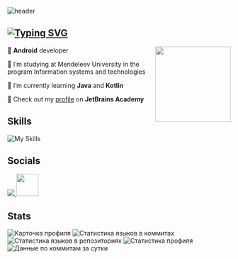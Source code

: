 ![header](https://capsule-render.vercel.app/api?type=waving&color=gradient&height=256&section=header&text=Welcome!&fontSize=75&animation=fadeIn&fontAlignY=38&desc=%20to%20my%20GitHub%20profile.%20Put%20stars,%20fork%20and%20contribute!&descAlignY=51&descAlign=62)
## [![Typing SVG](https://readme-typing-svg.herokuapp.com?font=Raleway&pause=1000&color=e5289e&width=435&lines=Karina+Gimalova)](https://git.io/typing-svg)

<img align='right'
     src="https://media.giphy.com/media/llarwdtFqG63IlqUR1/giphy.gif" 
     width="170">

👾 __Android__ developer

🔭 I’m studying at Mendeleev University in the program Information systems and technologies

💖 I’m currently learning __Java__ and __Kotlin__

🧠 Check out my [profile](https://hyperskill.org/profile/376332598) on __JetBrains Academy__

## Skills
![My Skills](https://skillicons.dev/icons?i=androidstudio,kotlin,java,cs,postgres,figma,html,css,php,firebase)

## Socials
<p align="left">
  <a href="https://discord.com/users/7983" target="_blank" rel="noreferrer">
    <img src="https://skillicons.dev/icons?i=discord" />
  </a>
  <a href="https://t.me/kabrishka" target="_blank" rel="noreferrer">
     <img src="https://user-images.githubusercontent.com/49933115/139837223-bf23d3a9-4638-4e17-994a-ac8678d5f517.png" width="50" height="50"/>
  </a>
</p>
</p>

## Stats

![Карточка профиля](https://github-profile-summary-cards.vercel.app/api/cards/profile-details?username=kabrishka&theme=tokyonight)
![Статистика языков в коммитах](https://github-profile-summary-cards.vercel.app/api/cards/most-commit-language?username=kabrishka&theme=tokyonight)
![Статистика языков в репозиториях](https://github-profile-summary-cards.vercel.app/api/cards/repos-per-language?username=kabrishka&theme=tokyonight)
![Статистика профиля](https://github-profile-summary-cards.vercel.app/api/cards/stats?username=kabrishka&theme=tokyonight)
![Данные по коммитам за сутки](https://github-profile-summary-cards.vercel.app/api/cards/productive-time?username=kabrishka&theme=tokyonight)



<!-- ![Karina's GitHub stats](https://github-readme-stats.vercel.app/api?username=kabrishka&show_icons=true&theme=synthwave)

![Top Langs](https://github-readme-stats.vercel.app/api/top-langs/?username=kabrishka&layout=compact&theme=synthwave) -->
